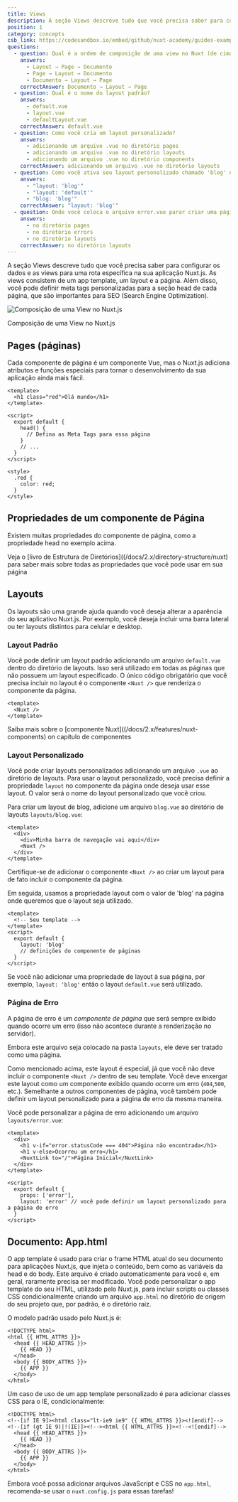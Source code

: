 ```yaml
---
title: Views
description: A seção Views descreve tudo que você precisa saber para configurar os dados e as views para uma rota específica na sua aplicação Nuxt.js. As views consistem em um app template, um layout e a página.
position: 1
category: concepts
csb_link: https://codesandbox.io/embed/github/nuxt-academy/guides-examples/tree/master/02_concepts/01_views?fontsize=14&hidenavigation=1&theme=dark
questions:
  - question: Qual é a ordem de composição de uma view no Nuxt (de cima para baixo)?
    answers:
      - Layout → Page → Documento
      - Page → Layout → Documento
      - Documento → Layout → Page
    correctAnswer: Documento → Layout → Page
  - question: Qual é o nome do layout padrão?
    answers:
      - default.vue
      - layout.vue
      - defaultLayout.vue
    correctAnswer: default.vue
  - question: Como você cria um layout personalizado?
    answers:
      - adicionando um arquivo .vue no diretório pages
      - adicionando um arquivo .vue no diretório layouts
      - adicionando um arquivo .vue no diretório components
    correctAnswer: adicionando um arquivo .vue no diretório layouts
  - question: Como você ativa seu layout personalizado chamado 'blog' na sua página?
    answers:
      - "layout: 'blog'"
      - "layout: 'default'"
      - "blog: 'blog'"
    correctAnswer: "layout: 'blog'"
  - question: Onde você coloca o arquivo error.vue parar criar uma página de erro personalizada?
    answers:
      - no diretório pages
      - no diretório errors
      - no diretório layouts
    correctAnswer: no diretório layouts
---
```


A seção Views descreve tudo que você precisa saber para configurar os dados e as views para uma rota específica na sua aplicação Nuxt.js. As views consistem de um app template, um layout e a página. Além disso, você pode definir meta tags personalizadas para a seção head de cada página, que são importantes para SEO (Search Engine Optimization).

![Composição de uma View no Nuxt.js](/docs/2.x/views.png)

Composição de uma View no Nuxt.js

## Pages (páginas)

Cada componente de página é um componente Vue, mas o Nuxt.js adiciona atributos e funções especiais para tornar o desenvolvimento da sua aplicação ainda mais fácil.

```html{}[pages/index.vue]
<template>
  <h1 class="red">Olá mundo</h1>
</template>

<script>
  export default {
    head() {
      // Defina as Meta Tags para essa página
    }
    // ...
  }
</script>

<style>
  .red {
    color: red;
  }
</style>
```

## Propriedades de um componente de Página

Existem muitas propriedades do componente de página, como a propriedade head no exemplo acima.

<base-alert type="next">

Veja o [livro de Estrutura de Diretórios]((/docs/2.x/directory-structure/nuxt) para saber mais sobre todas as propriedades que você pode usar em sua página

</base-alert>

## Layouts

Os layouts são uma grande ajuda quando você deseja alterar a aparência do seu aplicativo Nuxt.js. Por exemplo, você deseja incluir uma barra lateral ou ter layouts distintos para celular e desktop.

### Layout Padrão

Você pode definir um layout padrão adicionando um arquivo `default.vue` dentro do diretório de layouts. Isso será utilizado em todas as páginas que não possuem um layout especificado. O único código obrigatório que você precisa incluir no layout é o componente `<Nuxt />` que renderiza o componente da página.

```html{}[layouts/default.vue]
<template>
  <Nuxt />
</template>
```

<base-alert type="next">

Saiba mais sobre o [componente Nuxt]((/docs/2.x/features/nuxt-components) on capítulo de componentes

</base-alert>

### Layout Personalizado

Você pode criar layouts personalizados adicionando um arquivo `.vue` ao diretório de layouts. Para usar o layout personalizado, você precisa definir a propriedade `layout` no componente da página onde deseja usar esse layout. O valor será o nome do layout personalizado que você criou.

Para criar um layout de blog, adicione um arquivo `blog.vue` ao diretório de layouts `layouts/blog.vue`:

```html{}[layouts/blog.vue]
<template>
  <div>
    <div>Minha barra de navegação vai aqui</div>
    <Nuxt />
  </div>
</template>
```

<base-alert>

Certifique-se de adicionar o componente `<Nuxt />` ao criar um layout para de fato incluir o componente da página.

</base-alert>

Em seguida, usamos a propriedade layout com o valor de 'blog' na página onde queremos que o layout seja utilizado.

```html{}[pages/posts.vue]
<template>
  <!-- Seu template -->
</template>
<script>
  export default {
    layout: 'blog'
    // definições do componente de páginas
  }
</script>
```

<base-alert type="info">

Se você não adicionar uma propriedade de layout à sua página, por exemplo, `layout: 'blog'` então o layout `default.vue` será utilizado.

</base-alert>

<app-modal>
  <code-sandbox  :src="csb_link"></code-sandbox>
</app-modal>

### Página de Erro

A página de erro é um _componente de página_ que será sempre exibido quando ocorre um erro (isso não acontece durante a renderização no servidor).

<base-alert>

Embora este arquivo seja colocado na pasta `layouts`, ele deve ser tratado como uma página.

</base-alert>

Como mencionado acima, este layout é especial, já que você não deve incluir o componente `<Nuxt />` dentro de seu template. Você deve enxergar este layout como um componente exibido quando ocorre um erro (`404`,`500`, etc.). Semelhante a outros componentes de página, você também pode definir um layout personalizado para a página de erro da mesma maneira.

Você pode personalizar a página de erro adicionando um arquivo `layouts/error.vue`:

```html{}[layouts/error.vue]
<template>
  <div>
    <h1 v-if="error.statusCode === 404">Página não encontrada</h1>
    <h1 v-else>Ocorreu um erro</h1>
    <NuxtLink to="/">Página Inicial</NuxtLink>
  </div>
</template>

<script>
  export default {
    props: ['error'],
    layout: 'error' // você pode definir um layout personalizado para a página de erro
  }
</script>
```

## Documento: App.html

O app template é usado para criar o frame HTML atual do seu documento para aplicações Nuxt.js, que injeta o conteúdo, bem como as variáveis da head e do body. Este arquivo é criado automaticamente para você e, em geral, raramente precisa ser modificado. Você pode personalizar o app template do seu HTML, utilizado pelo Nuxt.js, para incluir scripts ou classes CSS condicionalmente criando um arquivo `app.html` no diretório de origem do seu projeto que, por padrão, é o diretório raiz.

O modelo padrão usado pelo Nuxt.js é:

```html{}[app.html]
<!DOCTYPE html>
<html {{ HTML_ATTRS }}>
  <head {{ HEAD_ATTRS }}>
    {{ HEAD }}
  </head>
  <body {{ BODY_ATTRS }}>
    {{ APP }}
  </body>
</html>
```

Um caso de uso de um app template personalizado é para adicionar classes CSS para o IE, condicionalmente:

```html{}[app.html]
<!DOCTYPE html>
<!--[if IE 9]><html class="lt-ie9 ie9" {{ HTML_ATTRS }}><![endif]-->
<!--[if (gt IE 9)|!(IE)]><!--><html {{ HTML_ATTRS }}><!--<![endif]-->
  <head {{ HEAD_ATTRS }}>
    {{ HEAD }}
  </head>
  <body {{ BODY_ATTRS }}>
    {{ APP }}
  </body>
</html>
```

<base-alert type="info">

Embora você possa adicionar arquivos JavaScript e CSS no `app.html`, recomenda-se usar o `nuxt.config.js` para essas tarefas!

</base-alert>

<quiz :questions="questions"></quiz>
